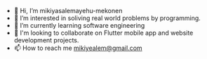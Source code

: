 - 👋 Hi, I’m mikiyasalemayehu-mekonen
- 👀 I’m interested in soliving real world problems by programming.
- 🌱 I’m currently learning software engineering
- 💞️ I'm looking to collaborate on Flutter mobile app and website development projects.
- 📫 How to reach me mikiyealem@gmail.com

<!---
mikiyasalemayehu-mekonen/mikiyasalemayehu-mekonen is a ✨ special ✨ repository because its `README.md` (this file) appears on your GitHub profile.
You can click the Preview link to take a look at your changes.
--->
